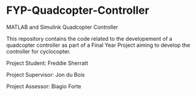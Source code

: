 # FYP-Quadcopter-Controller
MATLAB and Simulink Quadcopter Controller

This repository contains the code related to the developement of a quadcopter controller as part of a Final Year Project aiming to develop the controller for cyclocopter.

Project Student: Freddie Sherratt

Project Supervisor: Jon du Bois

Project Assessor: Biagio Forte
